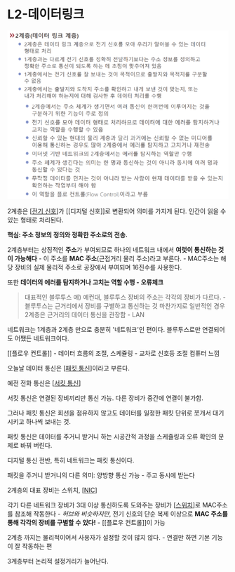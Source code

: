 # L2-데이터링크

![](attachments/2022-09-14-17-27-56.png)

2계층은 [[전기 신호]]가 [[디지털 신호]]로 변환되어 의미를 가지게 된다. 인간이 읽을 수 있는 형태로 처리된다.  

**핵심: 주소 정보의 정의와 정확한 주소로의 전송.**

2계층부터는 상징적인 **주소**가 부여되므로 하나의 네트워크 내에서 **여럿이 통신하는 것이 가능해다** - 이 주소를 **MAC 주소**(근접거리 물리 주소)라고 부른다. - MAC주소는 해당 장비의 실제 물리적 주소로 공장에서 부여되며 16진수를 사용한다.

또한 **데이터의 에러를 탐지하거나 고치는 역할 수행 - 오류체크** 
 
>대표적인 블루투스 예)
예컨대, 블루투스 장비의 주소는 각각의 장비가 다르다. - 블루투스는 근거리에서 장비를 구별하고 통신하는 것 
마찬가지로 일반적인 경우 2계층은 근거리의 데이터 통신을 관장함 - LAN  
 
네트워크는 1계층과 2계층 만으로 충분히 '네트워크'인 편이다. 
블루투스로만 연결되어도 어쨌든 네트워크이다.  

 

[[플로우 컨트롤]] - 데이터 흐름의 조절, 스케쥴링 - 교차로 신호등 조절 컴퓨터 느낌 

 

오늘날 데이터 통신은 [[패킷 통신]]이라고 부른다.  

예전 전화 통신은 [[서킷 통신]] 

서킷 통신은 연결된 장비끼리만 통신 가능. 다른 장비가 중간에 연결이 불가함. 

그러나 패킷 통신은 회선을 점유하지 않고도 데이터를 일정한 패킷 단위로 쪼개서 대기시키고 하나씩 보내는 것.  

패킷 통신은 데이터를 주거니 받거니 하는 시공간적 과정을 스케쥴링과 오류 확인의 문제로 바꿔 버린다. 

 

디지털 통신 전반, 특히 네트워크는 패킷 통신이다.  

패킷을 주거니 받거니의 다른 의미: 양방향 통신 가능 - 주고 동시에 받는다 

2계층의 대표 장비는 스위치, [[NIC]] 

각기 다른 네트워크 장비가 3대 이상 통신하도록 도와주는 장비가 [[스위치]]로 MAC주소를 참조해 작동한다 - *허브와 비슷하지만*, 전기 신호의 단순 복제 이상으로 **MAC 주소를 통해 각각의 장비를 구별할 수 있다!** - [[플로우 컨트롤]]이 가능 


2계층 까지는 물리적이어서 사용자가 설정할 것이 많지 않다. - 연결만 하면 기본 기능이 잘 작동하는 편 

3계층부터 논리적 설정거리가 늘어난다.  

[//begin]: # "Autogenerated link references for markdown compatibility"
[전기 신호]: <전기 신호> "전기 신호"
[패킷 통신]: <패킷 통신> "패킷 통신"
[서킷 통신]: <서킷 통신> "서킷 통신"
[NIC]: NIC "NIC"
[스위치]: 스위치 "스위치"
[//end]: # "Autogenerated link references"